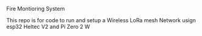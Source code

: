 Fire Montioring System 


This repo is for code to run and setup a Wireless LoRa mesh Network usign esp32 Heltec V2 and Pi Zero 2 W
